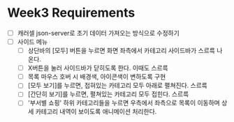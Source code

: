 # Week3 Requirements

- [ ] 캐러셀 json-server로 초기 데이터 가져오는 방식으로 수정하기
- [ ] 사이드 메뉴
  - [ ] 상단바의 [모두] 버튼을 누르면 화면 좌측에서 카테고리 사이드바가 스르륵 나온다.
  - [ ] X버튼을 눌러 사이드바가 닫히도록 한다. 이때도 스르륵
  - [ ] 목록 마우스 호버 시 배경색, 아이콘색이 변하도록 구현
  - [ ] [모두 보기]를 누르면, 접혀있는 카테고리 모두 아래로 펼쳐진다. 스르륵
  - [ ] [간단히 보기]를 누르면, 펼쳐있는 카테고리 모두 접힌다. 스르륵
  - [ ] '부서별 쇼핑' 하위 카테고리들을 누르면 우측에서 좌측으로 목록이 이동하며 상세 카테고리 내역이 보이도록 애니메이션 처리한다.
